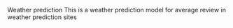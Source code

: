 Weather prediction
This is a weather prediction model for average review in weather prediction sites